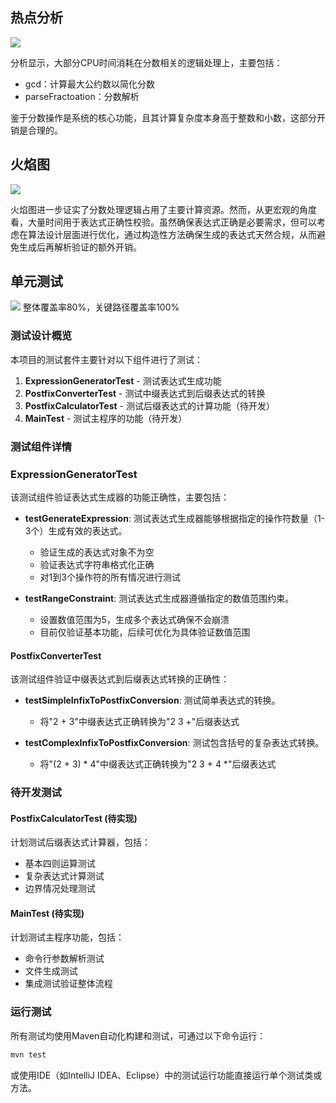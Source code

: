 ## 热点分析
![](https://img2024.cnblogs.com/blog/3374254/202503/3374254-20250316201051774-699402776.png)

分析显示，大部分CPU时间消耗在分数相关的逻辑处理上，主要包括：
- gcd：计算最大公约数以简化分数
- parseFractoation：分数解析

鉴于分数操作是系统的核心功能，且其计算复杂度本身高于整数和小数，这部分开销是合理的。

## 火焰图
![](https://img2024.cnblogs.com/blog/3374254/202503/3374254-20250316204657629-374140393.png)

火焰图进一步证实了分数处理逻辑占用了主要计算资源。然而，从更宏观的角度看，大量时间用于表达式正确性校验。虽然确保表达式正确是必要需求，但可以考虑在算法设计层面进行优化，通过构造性方法确保生成的表达式天然合规，从而避免生成后再解析验证的额外开销。

## 单元测试
![](https://img2024.cnblogs.com/blog/3374254/202503/3374254-20250316215213633-1472672741.png)
整体覆盖率80%，关键路径覆盖率100%


### 测试设计概览

本项目的测试套件主要针对以下组件进行了测试：

1. **ExpressionGeneratorTest** - 测试表达式生成功能
2. **PostfixConverterTest** - 测试中缀表达式到后缀表达式的转换
3. **PostfixCalculatorTest** - 测试后缀表达式的计算功能（待开发）
4. **MainTest** - 测试主程序的功能（待开发）

### 测试组件详情

### ExpressionGeneratorTest

该测试组件验证表达式生成器的功能正确性，主要包括：

- **testGenerateExpression**: 测试表达式生成器能够根据指定的操作符数量（1-3个）生成有效的表达式。
  - 验证生成的表达式对象不为空
  - 验证表达式字符串格式化正确
  - 对1到3个操作符的所有情况进行测试

- **testRangeConstraint**: 测试表达式生成器遵循指定的数值范围约束。
  - 设置数值范围为5，生成多个表达式确保不会崩溃
  - 目前仅验证基本功能，后续可优化为具体验证数值范围

#### PostfixConverterTest

该测试组件验证中缀表达式到后缀表达式转换的正确性：

- **testSimpleInfixToPostfixConversion**: 测试简单表达式的转换。
  - 将"2 + 3"中缀表达式正确转换为"2 3 +"后缀表达式

- **testComplexInfixToPostfixConversion**: 测试包含括号的复杂表达式转换。
  - 将"(2 + 3) * 4"中缀表达式正确转换为"2 3 + 4 *"后缀表达式

### 待开发测试

#### PostfixCalculatorTest (待实现)

计划测试后缀表达式计算器，包括：
- 基本四则运算测试
- 复杂表达式计算测试
- 边界情况处理测试

#### MainTest (待实现)

计划测试主程序功能，包括：
- 命令行参数解析测试
- 文件生成测试
- 集成测试验证整体流程

### 运行测试

所有测试均使用Maven自动化构建和测试，可通过以下命令运行：

```bash
mvn test
```

或使用IDE（如IntelliJ IDEA、Eclipse）中的测试运行功能直接运行单个测试类或方法。
